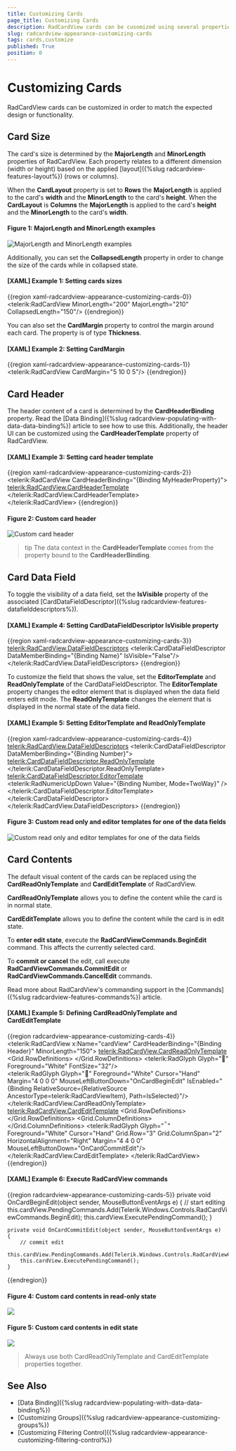 ```yaml
---
title: Customizing Cards
page_title: Customizing Cards
description: RadCardView cards can be cusomized using several properties of the control.
slug: radcardview-appearance-customizing-cards
tags: cards,customize
published: True
position: 0
---
```


# Customizing Cards

RadCardView cards can be customized in order to match the expected design or functionality.

## Card Size

The card's size is determined by the __MajorLength__ and __MinorLength__ properties of RadCardView. Each property relates to a different dimension (width or height) based on the applied [layout]({%slug radcardview-features-layout%}) (rows or columns).

When the __CardLayout__ property is set to __Rows__ the __MajorLength__ is applied to the card's __width__ and the __MinorLength__ to the card's __height__. 
When the __CardLayout__ is __Columns__ the __MajorLength__ is applied to the card's __height__ and the __MinorLength__ to the card's __width__. 

#### Figure 1: MajorLength and MinorLength examples
![MajorLength and MinorLength examples](images/radcardview-appearance-customizing-cards-0.png)

Additionally, you can set the __CollapsedLength__ property in order to change the size of the cards while in collapsed state.

#### __[XAML] Example 1: Setting cards sizes__
{{region xaml-radcardview-appearance-customizing-cards-0}}
    <telerik:RadCardView MinorLength="200"
                         MajorLength="210"
					     CollapsedLength="150"/>
{{endregion}}

You can also set the **CardMargin** property to control the margin around each card. The property is of type **Thickness**.

#### __[XAML] Example 2: Setting CardMargin__
{{region xaml-radcardview-appearance-customizing-cards-1}}
    <telerik:RadCardView CardMargin="5 10 0 5"/>
{{endregion}}

## Card Header

The header content of a card is determined by the __CardHeaderBinding__ property. Read the [Data Binding]({%slug radcardview-populating-with-data-data-binding%}) article to see how to use this. Additionally, the header UI can be customized using the __CardHeaderTemplate__ property of RadCardView.

#### __[XAML] Example 3: Setting card header template__
{{region xaml-radcardview-appearance-customizing-cards-2}}
    <telerik:RadCardView CardHeaderBinding="{Binding MyHeaderProperty}">
		<telerik:RadCardView.CardHeaderTemplate>
			<DataTemplate>
				<TextBlock Text="{Binding}" Foreground="#CA5100" FontWeight="Bold"/>
			</DataTemplate>
		</telerik:RadCardView.CardHeaderTemplate>           
	</telerik:RadCardView>
{{endregion}}

#### Figure 2: Custom card header
![Custom card header](images/radcardview-appearance-customizing-cards-1.png)

>tip The data context in the __CardHeaderTemplate__ comes from the property bound to the __CardHeaderBinding__.

## Card Data Field

To toggle the visibility of a data field, set the __IsVisible__ property of the associated [CardDataFieldDescriptor]({%slug radcardview-features-datafielddescriptors%}).

#### __[XAML] Example 4: Setting CardDataFieldDescriptor IsVisible property__
{{region xaml-radcardview-appearance-customizing-cards-3}}
   	<telerik:RadCardView.DataFieldDescriptors>
		<telerik:CardDataFieldDescriptor DataMemberBinding="{Binding Name}" IsVisible="False"/>
	</telerik:RadCardView.DataFieldDescriptors>
{{endregion}}

To customize the field that shows the value, set the __EditorTemplate__ and __ReadOnlyTemplate__ of the CardDataFieldDescriptor. The __EditorTemplate__ property changes the editor element that is displayed when the data field enters edit mode. The __ReadOnlyTemplate__ changes the element that is displayed in the normal state of the data field.

#### __[XAML] Example 5: Setting EditorTemplate and ReadOnlyTemplate__
{{region xaml-radcardview-appearance-customizing-cards-4}}
	<telerik:RadCardView.DataFieldDescriptors>
		<telerik:CardDataFieldDescriptor DataMemberBinding="{Binding Number}">
			<telerik:CardDataFieldDescriptor.ReadOnlyTemplate>
				<DataTemplate>
					<Border Padding="5" Background="#149F5B">
						<TextBlock Text="{Binding Number}" Foreground="White"/>
					</Border>                            
				</DataTemplate>
			</telerik:CardDataFieldDescriptor.ReadOnlyTemplate>
			<telerik:CardDataFieldDescriptor.EditorTemplate>
				<DataTemplate>
					<telerik:RadNumericUpDown Value="{Binding Number, Mode=TwoWay}" />
				</DataTemplate>
			</telerik:CardDataFieldDescriptor.EditorTemplate>
		</telerik:CardDataFieldDescriptor>
	</telerik:RadCardView.DataFieldDescriptors>
{{endregion}}

#### Figure 3: Custom read only and editor templates for one of the data fields
![Custom read only and editor templates for one of the data fields](images/radcardview-appearance-customizing-cards-2.png)

## Card Contents

The default visual content of the cards can be replaced using the __CardReadOnlyTemplate__ and __CardEditTemplate__ of RadCardView. 

__CardReadOnlyTemplate__ allows you to define the content while the card is in normal state.

__CardEditTemplate__ allows you to define the content while the card is in edit state.

To __enter edit state__, execute the __RadCardViewCommands.BeginEdit__ command. This affects the currently selected card.

To __commit or cancel__ the edit, call execute  __RadCardViewCommands.CommitEdit__ or  __RadCardViewCommands.CancelEdit__ commands.

Read more about RadCardView's commanding support in the [Commands]({%slug radcardview-features-commands%}) article.

#### __[XAML] Example 5: Defining CardReadOnlyTemplate and CardEditTemplate__
{{region radcardview-appearance-customizing-cards-4}}
	<telerik:RadCardView x:Name="cardView"  CardHeaderBinding="{Binding Header}" MinorLength="150">
		<telerik:RadCardView.CardReadOnlyTemplate>
			<DataTemplate>
				<Border Background="#7A7574">
					<Grid VerticalAlignment="Center">
						<Grid.RowDefinitions>
							<RowDefinition Height="Auto" />
							<RowDefinition Height="Auto"/>
						</Grid.RowDefinitions>
						<telerik:RadGlyph Glyph="&#xe801;" Foreground="White" FontSize="32"/>
						<StackPanel Orientation="Horizontal" Grid.Row="1" HorizontalAlignment="Center" >
							<TextBlock Text="{Binding Name}" Foreground="White" VerticalAlignment="Center"/>                               
							<telerik:RadGlyph Glyph="&#xe10b;" Foreground="White" Cursor="Hand"
											  Margin="4 0 0 0" MouseLeftButtonDown="OnCardBeginEdit"
											  IsEnabled="{Binding RelativeSource={RelativeSource AncestorType=telerik:RadCardViewItem}, Path=IsSelected}"/>
						</StackPanel>
					</Grid>
				</Border>
			</DataTemplate>
		</telerik:RadCardView.CardReadOnlyTemplate>
		<telerik:RadCardView.CardEditTemplate>
			<DataTemplate>
				<Border Background="#7A7574">
					<Grid VerticalAlignment="Center" HorizontalAlignment="Center"  TextElement.Foreground="White">
						<Grid.RowDefinitions>
							<RowDefinition Height="Auto" />
							<RowDefinition Height="Auto"/>
							<RowDefinition Height="Auto"/>
							<RowDefinition Height="Auto"/>
						</Grid.RowDefinitions>
						<Grid.ColumnDefinitions>
							<ColumnDefinition Width="Auto" />
							<ColumnDefinition Width="Auto" />
						</Grid.ColumnDefinitions>
						<TextBlock Text="Header: " VerticalAlignment="Center"/>
						<TextBox Text="{Binding Header, Mode=TwoWay, UpdateSourceTrigger=PropertyChanged}" Margin="5 0 0 0" Padding="5 3 5 3" Grid.Column="1"/>
						<TextBlock Text="Name: " VerticalAlignment="Center"  Grid.Row="1" />
						<TextBox Text="{Binding Name, Mode=TwoWay, UpdateSourceTrigger=PropertyChanged}" Margin="5 2 0 0" Padding="5 3 5 3" Grid.Row="1" Grid.Column="1"/>
						<TextBlock Text="Number: " VerticalAlignment="Center"  Grid.Row="2" />
						<TextBox Text="{Binding Number, Mode=TwoWay, UpdateSourceTrigger=PropertyChanged}" Margin="5 2 0 0" Padding="5 3 5 3" Grid.Row="2" Grid.Column="1"/>
						<telerik:RadGlyph Glyph="&#xe118;" Foreground="White" Cursor="Hand" Grid.Row="3"
										  Grid.ColumnSpan="2" HorizontalAlignment="Right"
										  Margin="4 4 0 0" MouseLeftButtonDown="OnCardCommitEdit"/>
					</Grid>
				</Border>
			</DataTemplate>
		</telerik:RadCardView.CardEditTemplate>
		</telerik:RadCardView>
{{endregion}}

#### __[XAML] Example 6: Execute RadCardView commands__
{{region radcardview-appearance-customizing-cards-5}}
	private void OnCardBeginEdit(object sender, MouseButtonEventArgs e)
	{
		// start editing
		this.cardView.PendingCommands.Add(Telerik.Windows.Controls.RadCardViewCommands.BeginEdit);
		this.cardView.ExecutePendingCommand();
	}

	private void OnCardCommitEdit(object sender, MouseButtonEventArgs e)
	{
		// commit edit
		this.cardView.PendingCommands.Add(Telerik.Windows.Controls.RadCardViewCommands.CommitEdit);
		this.cardView.ExecutePendingCommand();
	}
{{endregion}}

#### Figure 4: Custom card contents in read-only state
![](images/radcardview-appearance-customizing-cards-3.png)


#### Figure 5: Custom card contents in edit state
![](images/radcardview-appearance-customizing-cards-4.png)

> Always use both CardReadOnlyTemplate and CardEditTemplate properties together. 

## See Also  
* [Data Binding]({%slug radcardview-populating-with-data-data-binding%})
* [Customizing Groups]({%slug radcardview-appearance-customizing-groups%}) 
* [Customizing Filtering Control]({%slug radcardview-appearance-customizing-filtering-control%}) 